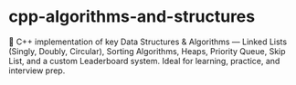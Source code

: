 # cpp-algorithms-and-structures
🚀 C++ implementation of key Data Structures &amp; Algorithms — Linked Lists (Singly, Doubly, Circular), Sorting Algorithms, Heaps, Priority Queue, Skip List, and a custom Leaderboard system. Ideal for learning, practice, and interview prep.
